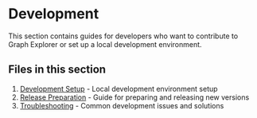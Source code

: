 # Development

This section contains guides for developers who want to contribute to Graph
Explorer or set up a local development environment.

## Files in this section

1. [Development Setup](development-setup.md) - Local development environment
   setup
2. [Release Preparation](release.md) - Guide for preparing and releasing new
   versions
3. [Troubleshooting](troubleshooting.md) - Common development issues and
   solutions
